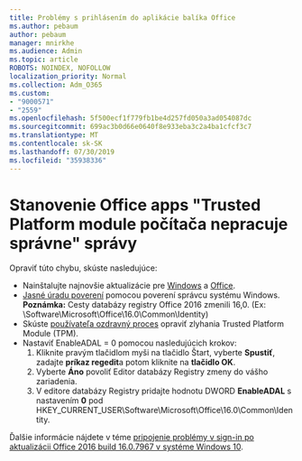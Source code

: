 ```yaml
---
title: Problémy s prihlásením do aplikácie balíka Office
ms.author: pebaum
author: pebaum
manager: mnirkhe
ms.audience: Admin
ms.topic: article
ROBOTS: NOINDEX, NOFOLLOW
localization_priority: Normal
ms.collection: Adm_O365
ms.custom:
- "9000571"
- "2559"
ms.openlocfilehash: 5f500ecf1f779fb1be4d257fd050a3ad054087dc
ms.sourcegitcommit: 699ac3b0d66e0640f8e933eba3c2a4ba1cfcf3c7
ms.translationtype: MT
ms.contentlocale: sk-SK
ms.lasthandoff: 07/30/2019
ms.locfileid: "35938336"
---
```

# <a name="fixing-the-office-apps-your-computers-trusted-platform-module-is-not-functioning-properly-message"></a>Stanovenie Office apps "Trusted Platform module počítača nepracuje správne" správy

Opraviť túto chybu, skúste nasledujúce:

- Nainštalujte najnovšie aktualizácie pre [Windows](https://support.microsoft.com/help/4027667/windows-10-update) a [Office](https://support.office.com/article/update-office-and-your-computer-with-microsoft-update-2ab296f3-7f03-43a2-8e50-46de917611c5).
- [Jasné úradu poverení](https://docs.microsoft.com/eoffice/troubleshoot/error-messages/another-account-already-signed-in#step-3-clear-cached-credentials-on-the-computer) pomocou poverení správcu systému Windows.<br/>
    **Poznámka:** Cesty databázy registry Office 2016 zmenili 16,0. (Ex: \Software\Microsoft\Office\16.0\Common\Identity\)
- Skúste [používateľa ozdravný proces](https://docs.microsoft.com/office365/troubleshoot/administration/connection-issue-when-sign-in-office-2016#symptom-2) opraviť zlyhania Trusted Platform Module (TPM).
- Nastaviť EnableADAL = 0 pomocou nasledujúcich krokov:  
    1. Kliknite pravým tlačidlom myši na tlačidlo Štart, vyberte **Spustiť**, zadajte **príkaz regedit**a potom kliknite na **tlačidlo OK**.
    2. Vyberte **Áno** povoliť Editor databázy Registry zmeny do vášho zariadenia.
    3. V editore databázy Registry pridajte hodnotu DWORD **EnableADAL** s nastavením **0** pod HKEY_CURRENT_USER\Software\Microsoft\Office\16.0\Common\Identity.

Ďalšie informácie nájdete v téme [pripojenie problémy v sign-in po aktualizácii Office 2016 build 16.0.7967 v systéme Windows 10](https://docs.microsoft.com/office365/troubleshoot/administration/connection-issue-when-sign-in-office-2016).